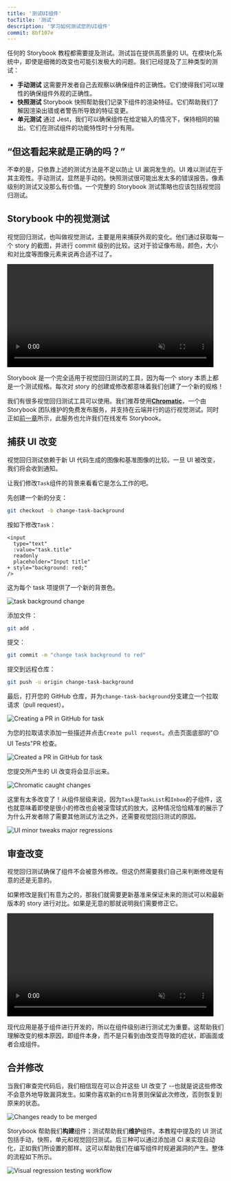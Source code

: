 ```yaml
---
title: '测试UI组件'
tocTitle: '测试'
description: '学习如何测试您的UI组件'
commit: 8bf107e
---
```


任何的 Storybook 教程都需要提及测试。测试旨在提供高质量的 UI。在模块化系统中，即使是细微的改变也可能引发极大的问题。我们已经提及了三种类型的测试：

- **手动测试** 这需要开发者自己去观察以确保组件的正确性。它们使得我们可以理性的确保组件外观的正确性。
- **快照测试** Storybook 快照帮助我们记录下组件的渲染特征。它们帮助我们了解因渲染出错或者警告所导致的特征变更。
- **单元测试** 通过 Jest，我们可以确保组件在给定输入的情况下，保持相同的输出。它们在测试组件的功能特性时十分有用。

## “但这看起来就是正确的吗？”

不幸的是，只依靠上述的测试方法是不足以防止 UI 漏洞发生的。UI 难以测试在于其主观性。手动测试，显然是手动的。快照测试很可能出发太多的错误报告。像素级别的测试又没那么有价值。一个完整的 Storybook 测试策略也应该包括视觉回归测试。

## Storybook 中的视觉测试

视觉回归测试，也叫做视觉测试，主要是用来捕获外观的变化。他们通过获取每一个 story 的截图，并进行 commit 级别的比较。这对于验证像布局，颜色，大小和对比度等图像元素来说再合适不过了。

<video autoPlay muted playsInline loop style="width:480px; margin: 0 auto;">
  <source
    src="/intro-to-storybook/visual-regression-testing.mp4"
    type="video/mp4"
  />
</video>

Storybook 是一个完全适用于视觉回归测试的工具，因为每一个 story 本质上都是一个测试规格。每次对 story 的创建或修改都意味着我们创建了一个新的规格！

我们有很多视觉回归测试工具可以使用。我们推荐使用[**Chromatic**](https://www.chromatic.com/)，一个由 Storybook 团队维护的免费发布服务，并支持在云端并行的运行视觉测试。同时正如[前一章](/intro-to-storybook/vue/zh-CN/deploy/)所示，此服务也允许我们在线发布 Storybook。

## 捕获 UI 改变

视觉回归测试依赖于新 UI 代码生成的图像和基准图像的比较。一旦 UI 被改变，我们将会收到通知。

让我们修改`Task`组件的背景来看看它是怎么工作的吧。

先创建一个新的分支：

```bash
git checkout -b change-task-background
```

按如下修改`Task`：

```diff:title=src/components/Task.vue
<input
  type="text"
  :value="task.title"
  readonly
  placeholder="Input title"
+ style="background: red;"
/>
```

这为每个 task 项提供了一个新的背景色。

![task background change](/intro-to-storybook/chromatic-task-change.png)

添加文件：

```bash
git add .
```

提交：

```bash
git commit -m "change task background to red"
```

提交到远程仓库：

```bash
git push -u origin change-task-background
```

最后，打开您的 GitHub 仓库，并为`change-task-background`分支建立一个拉取请求（pull request）。

![Creating a PR in GitHub for task](/github/pull-request-background.png)

为您的拉取请求添加一些描述并点击`Create pull request`。点击页面底部的"🟡 UI Tests"PR 检查。

![Created a PR in GitHub for task](/github/pull-request-background-ok.png)

您提交所产生的 UI 改变将会显示出来。

![Chromatic caught changes](/intro-to-storybook/chromatic-catch-changes.png)

这里有太多改变了！从组件层级来说，因为`Task`是`TaskList`和`Inbox`的子组件，这也就意味着即使是很小的修改也会被滚雪球式的放大。这种情况恰恰精准的展示了为什么开发者除了需要其他测试方法之外，还需要视觉回归测试的原因。

![UI minor tweaks major regressions](/intro-to-storybook/minor-major-regressions.gif)

## 审查改变

视觉回归测试确保了组件不会被意外修改。但这仍然需要我们自己来判断修改是有意的还是无意的。

如果修改是我们有意为之的，那我们就需要更新基准来保证未来的测试可以和最新版本的 story 进行对比。如果是无意的那就说明我们需要修正它。

<video autoPlay muted playsInline loop style="width:480px; margin: 0 auto;">
  <source
    src="/intro-to-storybook/website-workflow-review-merge-optimized.mp4"
    type="video/mp4"
  />
</video>

现代应用是基于组件进行开发的，所以在组件级别进行测试尤为重要。这帮助我们理解改变的根本原因，即组件本身，而不是只看到由改变而导致的症状，即画面或者合成组件。

## 合并修改

当我们审查完代码后，我们相信现在可以合并这些 UI 改变了 --也就是说这些修改不会意外地导致漏洞发生。如果你喜欢新的`红色`背景则保留此次修改，否则恢复到原来的状态。

![Changes ready to be merged](/intro-to-storybook/chromatic-review-finished.png)

Storybook 帮助我们**构建**组件；测试帮助我们**维护**组件。本教程中提及的 UI 测试包括手动，快照，单元和视觉回归测试。后三种可以通过添加进 CI 来实现自动化，正如我们所设置的那样。这可以帮助我们在编写组件时规避漏洞的产生。整体的流程如下所示。

![Visual regression testing workflow](/intro-to-storybook/cdd-review-workflow.png)
